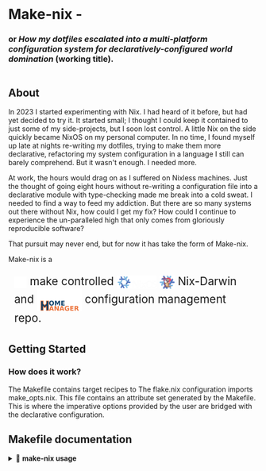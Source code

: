 <div style="display: flex; justify-content: space-between; align-items: center; flex-wrap: wrap;">
  <h1 style="margin: 0;">Make-nix - <br> </h1>
    <h3> or <i>How my dotfiles escalated into a multi-platform configuration system for declaratively-configured world domination</i> (working title).</h3>
</div>

## About
In 2023 I started experimenting with Nix. I had heard of it before, but had yet decided to try it.
It started small; I thought I could keep it contained to just some of my side-projects, but I soon lost control.
A little Nix on the side quickly became NixOS on my personal computer. In no time, I found myself up 
late at nights re-writing my dotfiles, trying to make them more declarative, refactoring my system configuration 
in a language I still can barely comprehend. But it wasn't enough. I needed more.

At work, the hours would drag on as I suffered on Nixless machines. Just the thought of going eight hours without 
re-writing a configuration file into a declarative module with type-checking made me break into a cold sweat.
I needed to find a way to feed my addiction. But there are so many systems out there without Nix, how could 
I get my fix? How could I continue to experience the un-paralleled high that only comes from gloriously reproducible software?

That pursuit may never end, but for now it has take the form of Make-nix. 

Make-nix is a <div style="display: flex; align-items: center; padding: 8px 12px; border-radius: 8px; font-size: 1.6em;">
    <span>
        <img src="assets/gnu-invert.png" alt="GNU" width="25" style="vertical-align: middle; margin: 0 0px;">
      make controlled
        <img src="assets/nixos-invert_bottom.png" alt="NixOS" width="80" style="vertical-align: middle; margin: 0 0px;">
        <img src="assets/nix-darwin.png" alt="Nix Darwin" width="30" style="vertical-align: middle; margin: 0 0px;">
      Nix-Darwin and
        <img src="assets/home-manager_bottom.png" alt="Home Manager" width="90" style="vertical-align: middle; margin: 0 0px;">
      configuration management repo.
    </span>
  </div>

## Getting Started


### How does it work?
The Makefile contains target recipes to 
The flake.nix configuration imports make_opts.nix. This file contains an attribute 
set generated by the Makefile. This is where the imperative options provided by the user 
are bridged with the declarative configuration. 

## Makefile documentation

<details>
<summary>📘 <strong>make-nix usage</strong></summary>

### **Usage**

```sh
make <help|install|home|system|all|test>
     [TGT_USER=<user>]
     [TGT_HOST=<host>]
     [TGT_TAGS=<tag1>,<tag2>,<tag3>,...]
     [TGT_SYSTEM=<system>]
     [TGT_SPEC=<spc1>,<spc2>,<spc3>,...]
     [OPTION FLAGS]
```

---

### **Make Targets**

| Target    | Description                                                       |
|-----------|-------------------------------------------------------------------|
| `help`    | View make-nix usage help.                                                     |
| `install` | Install Nix and/or Nix-Darwin.                                    |
| `home`    | Build and activate a Home-manager configuration.                  |
| `system`  | Build and activate a NixOS or Nix-Darwin system configuration.    |
| `all`     | Execute both the system and home targets in that order.           |
| `test`    | Check all flake configurations.                                   |

---

### **Configuration Parameters**

| Variable     | Description |
|--------------|-------------|
| `TGT_USER`   | User configuration (current user will be passed by default). |
| `TGT_HOST`   | System configuration host (current hostname will be passed by default). |
| `TGT_SYSTEM` | System platform to target for builds: `x86_64-linux`, `aarch64-linux`, `x86_64-darwin`, or `aarch64-darwin` (current platform will be passed by default). |
| `TGT_SPEC`   | Comma-separated list of system specialisation configurations (no spaces). |
| `TGT_TAGS`   | Customize home-manager user configuration based on tags, similar to specialisations for system configurations. |

---

### **Target Option Flags**

These are **boolean**; assigning any *truthy* value will enable them.

> **Truthy values:** `1`, `yes`, `Yes`, `YES`, `true`, `True`, `TRUE`, `on`, `On`, `ON`, `y`, `Y`

#### **Install Flags**
- `DETERMINATE=true` – Install Nix using the Determinate Systems installer.
- `NIX_DARWIN=true` – Install Nix-Darwin for macOS.
- `SINGLE_USER=true` – Install Nix for single-user mode (default installer only).
- `USE_CACHE=true` – Use the NIX_CACHE_URLS list from the make.env file as a proxy 
    cache instead of cache.nixos.org. This variable accepts a comma-separated list 
    of URLs (no spaces), in order of precidence.

#### **Configuration Flags**
- `DRY_RUN=true` – Evaluate the new configuration but don't activate it.
- `HOME_ALONE=true` – Configure options for a system running home-manager without NixOS or Nix-Darwin.
- `BOOT_SPEC=true` – Set the default boot menu option to the **first** listed specialisation.  
  _**Note:** Only supports systemd-boot configurations._

#### **Additional Flags**
- `KEEP_LOGS=true` – Don't erase logs after operations (for debugging).

---

### **Usage Examples**

```sh
# Install Nix using the default installer for single-user mode:
make install SINGLE_USER=Y

# Install Nix-Darwin using the Determinate Systems installer:
make install DETERMINATE=1 NIX_DARWIN=y

# Build and activate the home-manager config using a standalone configuration:
make home HOME_ALONE=true

# Build and activate the current system configuration:
make system

# Standalone home-manager config for user `sam` on host `xps-15`, with tags and platform:
make home user=sam host=xps-15 system=aarch64-linux HOME_ALONE=1 tags=debian,server

# Rebuild and switch system with specialisations and boot default:
make system host=workstation1 spec=wayland,x11_egpu BOOT_SPEC=1

# Rebuild and switch both system and home-manager configs:
make all

# Evaluate (but do not activate) all configurations:
make all DRY_RUN=1

# Run `nix flake check` for all configurations:
make test
```
</details>
